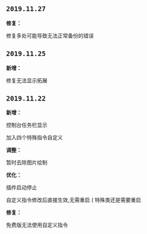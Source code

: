## `2019.11.27`
**修复：**

修复多处可能导致无法正常备份的错误

## `2019.11.25`
**新增：**

修复无法显示拓展



## `2019.11.22`

**新增：**  

控制台任务栏显示

加入四个特殊指令自定义

**调整：** 

暂时去除图片绘制


**优化：** 

插件启动停止

自定义指令修改后直接生效,无需重启 ( 特殊类还是需要重启

**修复：** 

免费版无法使用自定义指令